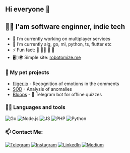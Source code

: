 ## Hi everyone 👋

## 👨‍💻 I'am software enginner, indie tech

- 🔭 I’m currently working on multiplayer services
- 🌱 I’m currently alg, go, ml, python, ts, flutter etc
- ⚡ Fun fact: 🕺 👨‍💻 🤘 📖
- 🖥🖱🌍 Simple site: [robotomize.me](https://robotomize.me)

### 🐶 My pet projects
- [fliger.io](https://fliger.io) - Recognition of emotions in the comments
- [SOD](https://github.com/fliger-io/sod) - Analysis of anomalies
- [Bloops](https://github.com/robotomize/bloops) - 🤖 Telegram bot for offline quizzes

### 🐱‍💻 Languages and tools
![Go](https://img.shields.io/badge/-Go-00BFFF?style=for-the-badge&logo=go&logoColor=FFF)
![Node.js](https://img.shields.io/badge/-Node.js-00BFFF?style=for-the-badge&logo=go&logoColor=FFF)
![JS](https://img.shields.io/badge/-JS-00BFFF?style=for-the-badge&logo=go&logoColor=FFF)
![PHP](https://img.shields.io/badge/-PHP-00BFFF?style=for-the-badge&logo=go&logoColor=FFF)
![Python](https://img.shields.io/badge/-Python-00BFFF?style=for-the-badge&logo=go&logoColor=FFF)

### 📫 Contact Me:
[![Telegram](https://img.shields.io/badge/-Telegram-FFF?style=for-the-badge&logo=telegram&logoColor=27A0D9)](https://t.me/robotomize)
[![Instagram](https://img.shields.io/badge/-Instagram-FFF?style=for-the-badge&logo=instagram&logoColor=B4068E)](https://www.instagram.com/robotomize)
[![LinkedIn](https://img.shields.io/badge/-LinkedIn-FFF?style=for-the-badge&logo=linkedin&logoColor=007BB6)](https://www.linkedin.com/in/robotomize)
[![Medium](https://img.shields.io/badge/-Medium-FFF?style=for-the-badge&logo=medium&logoColor=007BB6)](https://www.medium.com/@robotomize)
